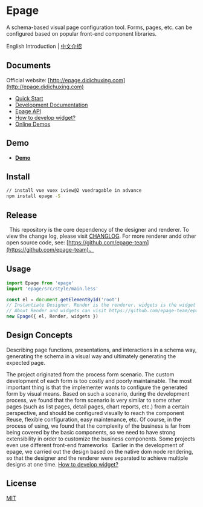 # Epage

A schema-based visual page configuration tool. Forms, pages, etc. can be configured based on popular front-end component libraries.

English Introduction | [中文介绍](./README.md)

## Documents

Official website:  [http://epage.didichuxing.com](http://epage.didichuxing.com)

- [Quick Start](http://epage.didichuxing.com/usage/#快速起步)
- [Development Documentation](http://epage.didichuxing.com/developer/)
- [Epage API](http://epage.didichuxing.com/developer/epage.html)
- [How to develop widget?](http://epage.didichuxing.com/developer/widget.html)
- [Online Demos](http://epage.didichuxing.com/examples/)


## Demo

- **[Demo](http://epage.didichuxing.com/examples/epage.html)**

## Install

```sh
// install vue vuex iview@2 vuedragable in advance
npm install epage -S
```

## Release
 
This repository is the core dependency of the designer and renderer. To view the change log, please visit [CHANGLOG](./CHANGELOG.md). For more renderer andd other open source code, see: [https://github.com/epage-team](https://github.com/epage-team)。

## Usage

```js
import Epage from 'epage'
import 'epage/src/style/main.less'

const el = document.getElementById('root')
// Instantiate Designer. Render is the renderer. widgets is the widget to be registered
// About Render and widgets can visit https://github.com/epage-team/epage-iview
new Epage({ el, Render, widgets })
```

## Design Concepts

Describing page functions, presentations, and interactions in a schema way, generating the schema in a visual way and ultimately generating the expected page.

The project originated from the process form scenario. The custom development of each form is too costly and poorly maintainable. The most important thing is that the implementer wants to configure the generated form by visual means. Based on such a scenario, during the development process, we found that the form scenario is very similar to some other pages (such as list pages, detail pages, chart reports, etc.) from a certain perspective, and should be configured visually to reach the component Reuse, flexible configuration, easy maintenance, etc. Of course, in the process of using, we found that the complexity of the business is far from being covered by the basic components, so we need to have strong extensibility in order to customize the business components. Some projects even use different front-end frameworks
 
Earlier in the development of epage, we carried out the design based on the native dom node rendering, so that the designer and the renderer were separated to achieve multiple designs at one time. [How to develop widget?](http://epage.didichuxing.com/developer/widget.html)


## License

[MIT](http://opensource.org/licenses/MIT)
